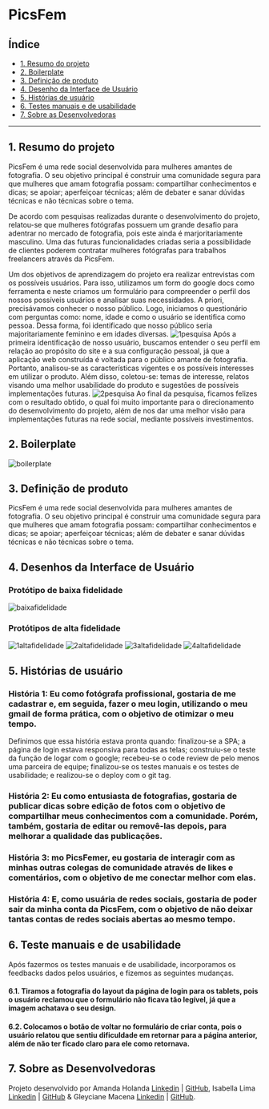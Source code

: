 # PicsFem

## Índice

* [1. Resumo do projeto](#1-resumo-do-projeto)
* [2. Boilerplate](#2-boilerplate)
* [3. Definição de produto](#3-definição-de-produto)
* [4. Desenho da Interface de Usuário](#4-desenho-da-interface-de-usurio)
* [5. Histórias de usuário](#5-histórias-de-usuário)
* [6. Testes manuais e de usabilidade](#6-testes-manuais-e-de-usabilidade)
* [7. Sobre as Desenvolvedoras](#7-sobre-as-desenvolvedoras)

***

## 1. Resumo do projeto

PicsFem é uma rede social desenvolvida para mulheres amantes de fotografia. O seu objetivo principal é construir uma comunidade segura para que mulheres que amam fotografia possam: compartilhar conhecimentos e dicas; se apoiar; aperfeiçoar técnicas; além de debater e sanar dúvidas técnicas e não técnicas sobre o tema.

De acordo com pesquisas realizadas durante o desenvolvimento do projeto, relatou-se que mulheres fotógrafas possuem um grande desafio para adentrar no mercado de fotografia, pois este ainda é marjoritariamente masculino. Uma das futuras funcionalidades criadas seria a possibilidade de clientes poderem contratar mulheres fotógrafas para trabalhos freelancers através da PicsFem.

Um dos objetivos de aprendizagem do projeto era realizar entrevistas com os possíveis usuários. Para isso, utilizamos um form do google docs como ferramenta e neste criamos um formulário para compreender o perfil dos nossos possíveis usuários e analisar suas necessidades.
A priori, precisávamos conhecer o nosso público. Logo, iniciamos o questionário com perguntas como: nome, idade e como o usuário se identifica como pessoa. Dessa forma, foi identificado que nosso público seria majoritariamente feminino e em idades diversas.
![1pesquisa](1-pesquisa.png)
Após a primeira identificação de nosso usuário, buscamos entender o seu perfil em relação ao propósito do site e a sua configuração pessoal, já que a aplicação web construída é voltada para o público amante de fotografia. Portanto, analisou-se as características vigentes e os possíveis interesses em utilizar o produto. Além disso, coletou-se: temas de interesse, relatos visando uma melhor usabilidade do produto e sugestões de possíveis implementações futuras. 
![2pesquisa](2-pesquisa.PNG)
Ao final da pesquisa, ficamos felizes com o resultado obtido, o qual foi muito importante para o direcionamento do desenvolvimento do projeto, além de nos dar uma melhor visão para implementações futuras na rede social, mediante possíveis investimentos.

## 2. Boilerplate

![boilerplate](src/img/boilerplatee.png)


## 3. Definição de produto

PicsFem é uma rede social desenvolvida para mulheres amantes de fotografia. O seu objetivo principal é construir uma comunidade segura para que mulheres que amam fotografia possam: compartilhar conhecimentos e dicas; se apoiar; aperfeiçoar técnicas; além de debater e sanar dúvidas técnicas e não técnicas sobre o tema.

## 4. Desenhos da Interface de Usuário

### Protótipo de baixa fidelidade

![baixafidelidade](baixa-fidelidade.png)

### Protótipos de alta fidelidade

![1altafidelidade](1-altafidelidade.png)
![2altafidelidade](2-altafidelidade.png)
![3altafidelidade](3-altafidelidade.png)
![4altafidelidade](4-altafidelidade.png)

## 5. Histórias de usuário

### História 1: Eu como fotógrafa profissional, gostaria de me cadastrar e, em seguida, fazer o meu login, utilizando o meu gmail de forma prática, com o objetivo de otimizar o meu tempo.
Definimos que essa história estava pronta quando: finalizou-se a SPA; a página de login estava responsiva para todas as telas; construiu-se o teste da função de logar com o google; recebeu-se o code review de pelo menos uma parceira de equipe; finalizou-se os testes manuais e os testes de usabilidade; e realizou-se o deploy com o git tag.

### História 2: Eu como entusiasta de fotografias, gostaria de publicar dicas sobre edição de fotos com o objetivo de compartilhar meus conhecimentos com a comunidade. Porém, também, gostaria de editar ou removê-las depois, para melhorar a qualidade das publicações.

### História 3: mo PicsFemer, eu gostaria de interagir com as minhas outras colegas de comunidade através de likes e comentários, com o objetivo de me conectar melhor com elas.

### História 4: E, como usuária de redes sociais, gostaria de poder sair da minha conta da PicsFem, com o objetivo de não deixar tantas contas de redes sociais abertas ao mesmo tempo. 

## 6. Teste manuais e de usabilidade
Após fazermos os testes manuais e de usabilidade, incorporamos os feedbacks dados pelos usuários, e fizemos as seguintes mudanças.
#### 6.1. Tiramos a fotografia do layout da página de login para os tablets, pois o usuário reclamou que o formulário não ficava tão legível, já que a imagem achatava o seu design.
#### 6.2. Colocamos o botão de voltar no formulário de criar conta, pois o usuário relatou que sentiu dificuldade em retornar para a página anterior, além de não ter ficado claro para ele como retornava.

## 7. Sobre as Desenvolvedoras
Projeto desenvolvido por Amanda Holanda [Linkedin](https://www.linkedin.com/in/amandaholanda/) | [GitHub](https://github.com/amanda-holanda), Isabella Lima [Linkedin]() | [GitHub]() & Gleyciane Macena [Linkedin]() | [GitHub]().




